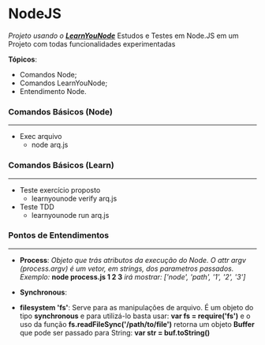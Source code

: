 NodeJS
======

_Projeto usando o [__LearnYouNode__](http://nodeschool.io/#learn-you-node)_
Estudos e Testes em Node.JS em um Projeto com todas funcionalidades experimentadas <br>

__Tópicos__:

* Comandos Node;
* Comandos LearnYouNode;
* Entendimento Node.

### Comandos Básicos (Node)
----------------------------
* Exec arquivo
  * node arq.js


### Comandos Básicos (Learn)
----------------------------
* Teste exercício proposto
  * learnyounode verify arq.js
* Teste TDD
  * learnyounode run arq.js


### Pontos de Entendimentos
----------------------------
* __Process__: _Objeto que trás atributos da execução do Node. O attr argv (process.argv) é um vetor, em strings, dos parametros passados. Exemplo:_ __node process.js 1 2 3__ _irá mostrar: ['node', 'path', '1', '2', '3']_

* __Synchronous__:
 * __filesystem 'fs'__: Serve para as manipulações de arquivo. É um objeto do tipo __synchronous__ e para utilizá-lo basta usar: __var fs = require('fs')__ e o uso da função __fs.readFileSync('/path/to/file')__ retorna um objeto __Buffer__ que pode ser passado para String: __var str = buf.toString()__
